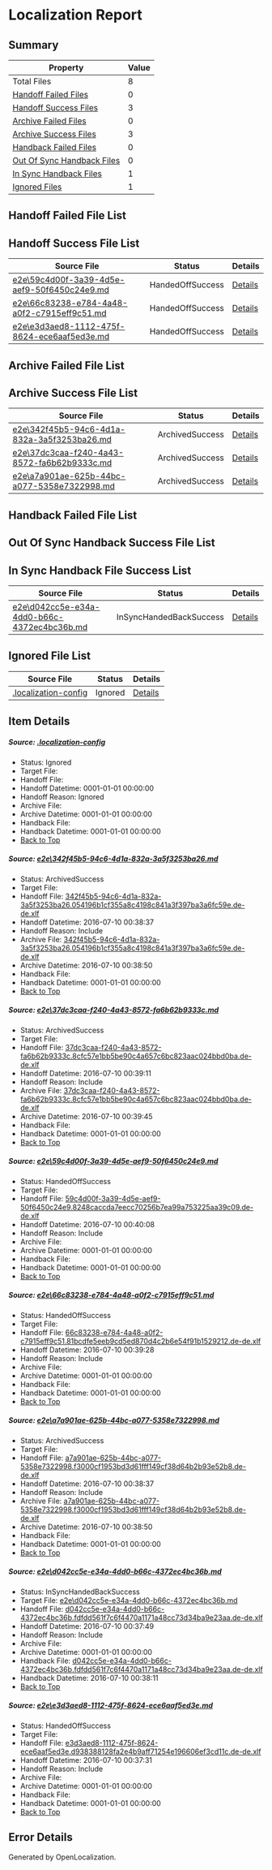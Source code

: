 # <a name='report-top'></a> Localization Report

## Summary
 Property | Value 
 -------- | ----- 
 Total Files | 8
[ Handoff Failed Files ](#handoff-failed-list)| 0
[ Handoff Success Files ](#handoff-success-list)| 3
[ Archive Failed Files ](#archive-failed-list)| 0
[ Archive Success Files ](#archive-success-list)| 3
[ Handback Failed Files ](#handback-failed-list)| 0
[ Out Of Sync Handback Files ](#outofsync-handback-success-list)| 0
[ In Sync Handback Files ](#insync-handback-success-list)| 1
[ Ignored Files ](#ignored-list)| 1

## <a name='handoff-failed-list'></a> Handoff Failed File List

## <a name='handoff-success-list'></a> Handoff Success File List
 Source File | Status | Details 
 ----------- | ------ | ------- 
 [e2e\59c4d00f-3a39-4d5e-aef9-50f6450c24e9.md](https://github.com/OpenLocalizationTestOrg/oltest/blob/cbeb8c066b8f6a17c1a9c31b0b71642b926ddaf2/e2e/59c4d00f-3a39-4d5e-aef9-50f6450c24e9.md) | HandedOffSuccess | [Details](#8fbe5822cae1daade9b0ff4955e7c6a4f99252233)
 [e2e\66c83238-e784-4a48-a0f2-c7915eff9c51.md](https://github.com/OpenLocalizationTestOrg/oltest/blob/08280730498ed29abff72f3d9721d5056beeeecf/e2e/66c83238-e784-4a48-a0f2-c7915eff9c51.md) | HandedOffSuccess | [Details](#d489423a6d58553cee4cddc5459689ea97d603c24)
 [e2e\e3d3aed8-1112-475f-8624-ece6aaf5ed3e.md](https://github.com/OpenLocalizationTestOrg/oltest/blob/af053fa6039f5a7064497875061e47a025f87b5e/e2e/e3d3aed8-1112-475f-8624-ece6aaf5ed3e.md) | HandedOffSuccess | [Details](#ba8f46696b57cc7acb3e69fe65ff932a8d39fa197)

## <a name='archive-failed-list'></a> Archive Failed File List

## <a name='archive-success-list'></a> Archive Success File List
 Source File | Status | Details 
 ----------- | ------ | ------- 
 [e2e\342f45b5-94c6-4d1a-832a-3a5f3253ba26.md](https://github.com/OpenLocalizationTestOrg/oltest/blob/470de609428b94bcc332c0c58c7f04c367b18205/e2e/342f45b5-94c6-4d1a-832a-3a5f3253ba26.md) | ArchivedSuccess | [Details](#6ec607740eb3f2c5a7d9db085f9648973e01c8c91)
 [e2e\37dc3caa-f240-4a43-8572-fa6b62b9333c.md](https://github.com/OpenLocalizationTestOrg/oltest/blob/c5a7fa4ba832d394c77c3eed05ed9aeb79a4b7be/e2e/37dc3caa-f240-4a43-8572-fa6b62b9333c.md) | ArchivedSuccess | [Details](#8974f0508eae929d3f1d6dd23e0ad3219a86e2b32)
 [e2e\a7a901ae-625b-44bc-a077-5358e7322998.md](https://github.com/OpenLocalizationTestOrg/oltest/blob/470de609428b94bcc332c0c58c7f04c367b18205/e2e/a7a901ae-625b-44bc-a077-5358e7322998.md) | ArchivedSuccess | [Details](#75e8e0c42c4d5ed2a91e01647da241038a34a9fe5)

## <a name='handback-failed-list'></a> Handback Failed File List

## <a name='outofsync-handback-success-list'></a> Out Of Sync Handback Success File List

## <a name='insync-handback-success-list'></a> In Sync Handback File Success List
 Source File | Status | Details 
 ----------- | ------ | ------- 
 [e2e\d042cc5e-e34a-4dd0-b66c-4372ec4bc36b.md](https://github.com/OpenLocalizationTestOrg/oltest/blob/0046d4f15caf153f311c4bfef7a0bde4355c1b81/e2e/d042cc5e-e34a-4dd0-b66c-4372ec4bc36b.md) | InSyncHandedBackSuccess | [Details](#5fd5a29554fce0b9a5918fb75710779ca61420b96)

## <a name='ignored-list'></a> Ignored File List
 Source File | Status | Details 
 ----------- | ------ | ------- 
 [.localization-config](https://github.com/OpenLocalizationTestOrg/oltest/blob/cbeb8c066b8f6a17c1a9c31b0b71642b926ddaf2/.localization-config) | Ignored | [Details](#3d4f252ac210baf56311d7e97dcc2db10974dbd20)

## Item Details
##### <a name='3d4f252ac210baf56311d7e97dcc2db10974dbd20'></a> Source: [.localization-config](https://github.com/OpenLocalizationTestOrg/oltest/blob/cbeb8c066b8f6a17c1a9c31b0b71642b926ddaf2/.localization-config)
* Status: Ignored
* Target File: 
* Handoff File: 
* Handoff Datetime: 0001-01-01 00:00:00
* Handoff Reason: Ignored
* Archive File: 
* Archive Datetime: 0001-01-01 00:00:00
* Handback File: 
* Handback Datetime: 0001-01-01 00:00:00
* [Back to Top](#report-top)

##### <a name='6ec607740eb3f2c5a7d9db085f9648973e01c8c91'></a> Source: [e2e\342f45b5-94c6-4d1a-832a-3a5f3253ba26.md](https://github.com/OpenLocalizationTestOrg/oltest/blob/470de609428b94bcc332c0c58c7f04c367b18205/e2e/342f45b5-94c6-4d1a-832a-3a5f3253ba26.md)
* Status: ArchivedSuccess
* Target File: 
* Handoff File: [342f45b5-94c6-4d1a-832a-3a5f3253ba26.054196b1cf355a8c4198c841a3f397ba3a6fc59e.de-de.xlf](https://github.com/OpenLocalizationTestOrg/olhandoff-e2e/blob/fa8f8014736615d0bfbf172bd77bf06908e54e93/ol-handoff/OpenLocalizationTestOrg/oltest-dede-fly/ci/ht/342f45b5-94c6-4d1a-832a-3a5f3253ba26.054196b1cf355a8c4198c841a3f397ba3a6fc59e.de-de.xlf)
* Handoff Datetime: 2016-07-10 00:38:37
* Handoff Reason: Include
* Archive File: [342f45b5-94c6-4d1a-832a-3a5f3253ba26.054196b1cf355a8c4198c841a3f397ba3a6fc59e.de-de.xlf](https://github.com/OpenLocalizationTestOrg/olhandoff-e2e/blob/96d7d22209901be5c9da4cb5a0128a322be14f86/ol-archive/OpenLocalizationTestOrg/oltest-dede-fly/ci/ht/342f45b5-94c6-4d1a-832a-3a5f3253ba26.054196b1cf355a8c4198c841a3f397ba3a6fc59e.de-de.xlf)
* Archive Datetime: 2016-07-10 00:38:50
* Handback File: 
* Handback Datetime: 0001-01-01 00:00:00
* [Back to Top](#report-top)

##### <a name='8974f0508eae929d3f1d6dd23e0ad3219a86e2b32'></a> Source: [e2e\37dc3caa-f240-4a43-8572-fa6b62b9333c.md](https://github.com/OpenLocalizationTestOrg/oltest/blob/c5a7fa4ba832d394c77c3eed05ed9aeb79a4b7be/e2e/37dc3caa-f240-4a43-8572-fa6b62b9333c.md)
* Status: ArchivedSuccess
* Target File: 
* Handoff File: [37dc3caa-f240-4a43-8572-fa6b62b9333c.8cfc57e1bb5be90c4a657c6bc823aac024bbd0ba.de-de.xlf](https://github.com/OpenLocalizationTestOrg/olhandoff-e2e/blob/6fa0ebd02b13079949ced17e47b3ba6950c69b9a/ol-handoff/OpenLocalizationTestOrg/oltest-dede-fly/ci/ht/37dc3caa-f240-4a43-8572-fa6b62b9333c.8cfc57e1bb5be90c4a657c6bc823aac024bbd0ba.de-de.xlf)
* Handoff Datetime: 2016-07-10 00:39:11
* Handoff Reason: Include
* Archive File: [37dc3caa-f240-4a43-8572-fa6b62b9333c.8cfc57e1bb5be90c4a657c6bc823aac024bbd0ba.de-de.xlf](https://github.com/OpenLocalizationTestOrg/olhandoff-e2e/blob/b162627ed6ced6075b9184ae7da80cafa4b9c529/ol-archive/OpenLocalizationTestOrg/oltest-dede-fly/ci/ht/37dc3caa-f240-4a43-8572-fa6b62b9333c.8cfc57e1bb5be90c4a657c6bc823aac024bbd0ba.de-de.xlf)
* Archive Datetime: 2016-07-10 00:39:45
* Handback File: 
* Handback Datetime: 0001-01-01 00:00:00
* [Back to Top](#report-top)

##### <a name='8fbe5822cae1daade9b0ff4955e7c6a4f99252233'></a> Source: [e2e\59c4d00f-3a39-4d5e-aef9-50f6450c24e9.md](https://github.com/OpenLocalizationTestOrg/oltest/blob/cbeb8c066b8f6a17c1a9c31b0b71642b926ddaf2/e2e/59c4d00f-3a39-4d5e-aef9-50f6450c24e9.md)
* Status: HandedOffSuccess
* Target File: 
* Handoff File: [59c4d00f-3a39-4d5e-aef9-50f6450c24e9.8248caccda7eecc70256b7ea99a753225aa39c09.de-de.xlf](https://github.com/OpenLocalizationTestOrg/olhandoff-e2e/blob/536380cbce6987075825291c5ab4c85f72d6981a/ol-handoff/OpenLocalizationTestOrg/oltest-dede-fly/ci/ht/59c4d00f-3a39-4d5e-aef9-50f6450c24e9.8248caccda7eecc70256b7ea99a753225aa39c09.de-de.xlf)
* Handoff Datetime: 2016-07-10 00:40:08
* Handoff Reason: Include
* Archive File: 
* Archive Datetime: 0001-01-01 00:00:00
* Handback File: 
* Handback Datetime: 0001-01-01 00:00:00
* [Back to Top](#report-top)

##### <a name='d489423a6d58553cee4cddc5459689ea97d603c24'></a> Source: [e2e\66c83238-e784-4a48-a0f2-c7915eff9c51.md](https://github.com/OpenLocalizationTestOrg/oltest/blob/08280730498ed29abff72f3d9721d5056beeeecf/e2e/66c83238-e784-4a48-a0f2-c7915eff9c51.md)
* Status: HandedOffSuccess
* Target File: 
* Handoff File: [66c83238-e784-4a48-a0f2-c7915eff9c51.81bcdfe5eeb9cd5ed870d4c2b6e54f91b1529212.de-de.xlf](https://github.com/OpenLocalizationTestOrg/olhandoff-e2e/blob/b923a590b92180b3db7ccf4c8cb1613e929c0a97/ol-handoff/OpenLocalizationTestOrg/oltest-dede-fly/ci/ht/66c83238-e784-4a48-a0f2-c7915eff9c51.81bcdfe5eeb9cd5ed870d4c2b6e54f91b1529212.de-de.xlf)
* Handoff Datetime: 2016-07-10 00:39:28
* Handoff Reason: Include
* Archive File: 
* Archive Datetime: 0001-01-01 00:00:00
* Handback File: 
* Handback Datetime: 0001-01-01 00:00:00
* [Back to Top](#report-top)

##### <a name='75e8e0c42c4d5ed2a91e01647da241038a34a9fe5'></a> Source: [e2e\a7a901ae-625b-44bc-a077-5358e7322998.md](https://github.com/OpenLocalizationTestOrg/oltest/blob/470de609428b94bcc332c0c58c7f04c367b18205/e2e/a7a901ae-625b-44bc-a077-5358e7322998.md)
* Status: ArchivedSuccess
* Target File: 
* Handoff File: [a7a901ae-625b-44bc-a077-5358e7322998.f3000cf1953bd3d61fff149cf38d64b2b93e52b8.de-de.xlf](https://github.com/OpenLocalizationTestOrg/olhandoff-e2e/blob/fa8f8014736615d0bfbf172bd77bf06908e54e93/ol-handoff/OpenLocalizationTestOrg/oltest-dede-fly/ci/ht/a7a901ae-625b-44bc-a077-5358e7322998.f3000cf1953bd3d61fff149cf38d64b2b93e52b8.de-de.xlf)
* Handoff Datetime: 2016-07-10 00:38:37
* Handoff Reason: Include
* Archive File: [a7a901ae-625b-44bc-a077-5358e7322998.f3000cf1953bd3d61fff149cf38d64b2b93e52b8.de-de.xlf](https://github.com/OpenLocalizationTestOrg/olhandoff-e2e/blob/96d7d22209901be5c9da4cb5a0128a322be14f86/ol-archive/OpenLocalizationTestOrg/oltest-dede-fly/ci/ht/a7a901ae-625b-44bc-a077-5358e7322998.f3000cf1953bd3d61fff149cf38d64b2b93e52b8.de-de.xlf)
* Archive Datetime: 2016-07-10 00:38:50
* Handback File: 
* Handback Datetime: 0001-01-01 00:00:00
* [Back to Top](#report-top)

##### <a name='5fd5a29554fce0b9a5918fb75710779ca61420b96'></a> Source: [e2e\d042cc5e-e34a-4dd0-b66c-4372ec4bc36b.md](https://github.com/OpenLocalizationTestOrg/oltest/blob/0046d4f15caf153f311c4bfef7a0bde4355c1b81/e2e/d042cc5e-e34a-4dd0-b66c-4372ec4bc36b.md)
* Status: InSyncHandedBackSuccess
* Target File: [e2e\d042cc5e-e34a-4dd0-b66c-4372ec4bc36b.md](https://github.com/OpenLocalizationTestOrg/oltest-dede-fly/blob/f3cf6e705fdf1e50a7e26088c5a1a2c641ee6200/e2e/d042cc5e-e34a-4dd0-b66c-4372ec4bc36b.md)
* Handoff File: [d042cc5e-e34a-4dd0-b66c-4372ec4bc36b.fdfdd561f7c6f4470a1171a48cc73d34ba9e23aa.de-de.xlf](https://github.com/OpenLocalizationTestOrg/olhandoff-e2e/blob/ad655c270fcde4a86973acbed3a3c47a7c2b92b8/ol-handoff/OpenLocalizationTestOrg/oltest-dede-fly/ci/ht/d042cc5e-e34a-4dd0-b66c-4372ec4bc36b.fdfdd561f7c6f4470a1171a48cc73d34ba9e23aa.de-de.xlf)
* Handoff Datetime: 2016-07-10 00:37:49
* Handoff Reason: Include
* Archive File: 
* Archive Datetime: 0001-01-01 00:00:00
* Handback File: [d042cc5e-e34a-4dd0-b66c-4372ec4bc36b.fdfdd561f7c6f4470a1171a48cc73d34ba9e23aa.de-de.xlf](https://github.com/OpenLocalizationTestOrg/olhandback-e2e/blob/9f53ed41559a4ade35c76ce59cb50740815da4e3/ol-handback/OpenLocalizationTestOrg/oltest-dede-fly/ci/ht/d042cc5e-e34a-4dd0-b66c-4372ec4bc36b.fdfdd561f7c6f4470a1171a48cc73d34ba9e23aa.de-de.xlf)
* Handback Datetime: 2016-07-10 00:38:11
* [Back to Top](#report-top)

##### <a name='ba8f46696b57cc7acb3e69fe65ff932a8d39fa197'></a> Source: [e2e\e3d3aed8-1112-475f-8624-ece6aaf5ed3e.md](https://github.com/OpenLocalizationTestOrg/oltest/blob/af053fa6039f5a7064497875061e47a025f87b5e/e2e/e3d3aed8-1112-475f-8624-ece6aaf5ed3e.md)
* Status: HandedOffSuccess
* Target File: 
* Handoff File: [e3d3aed8-1112-475f-8624-ece6aaf5ed3e.d938388128fa2e4b9aff71254e196606ef3cd11c.de-de.xlf](https://github.com/OpenLocalizationTestOrg/olhandoff-e2e/blob/1fa4eeba6aa7fed4b2f727241ab3ae0797007b33/ol-handoff/OpenLocalizationTestOrg/oltest-dede-fly/ci/ht/e3d3aed8-1112-475f-8624-ece6aaf5ed3e.d938388128fa2e4b9aff71254e196606ef3cd11c.de-de.xlf)
* Handoff Datetime: 2016-07-10 00:37:31
* Handoff Reason: Include
* Archive File: 
* Archive Datetime: 0001-01-01 00:00:00
* Handback File: 
* Handback Datetime: 0001-01-01 00:00:00
* [Back to Top](#report-top)


## Error Details

Generated by OpenLocalization.
